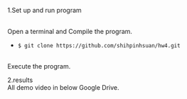 1.Set up and run program

<br>Open a terminal and Compile the program.<br>
* `$ git clone https://github.com/shihpinhsuan/hw4.git`

<br>Execute the program.<br>


2.results
<br>All demo video in below Google Drive.<br>

